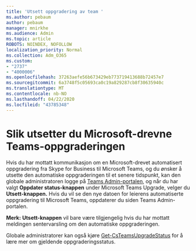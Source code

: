 ```yaml
---
title: 'Utsett oppgradering av team '
ms.author: pebaum
author: pebaum
manager: mnirkhe
ms.audience: Admin
ms.topic: article
ROBOTS: NOINDEX, NOFOLLOW
localization_priority: Normal
ms.collection: Adm_O365
ms.custom:
- "2737"
- "4000006"
ms.openlocfilehash: 37263aefe56b673429eb773719413688b72457e7
ms.sourcegitcommit: 6a3748f5c05693ca0c19a829287cb8f30635940c
ms.translationtype: MT
ms.contentlocale: nb-NO
ms.lasthandoff: 04/22/2020
ms.locfileid: "43785348"
---
```

# <a name="how-to-postpone-the-microsoft-driven-teams-upgrade"></a>Slik utsetter du Microsoft-drevne Teams-oppgraderingen

Hvis du har mottatt kommunikasjon om en Microsoft-drevet automatisert oppgradering fra Skype for Business til Microsoft Teams, og du ønsker å utsette den automatiske oppgraderingen til et senere tidspunkt, kan den globale administratoren logge på [Teams Admin-portalen,](https://admin.teams.microsoft.com/dashboard) og når du har valgt **Oppdater status-knappen** under Microsoft Teams Upgrade, velger du **Utsett-knappen.** Hvis du vil se den nye datoen for leierens automatiserte oppgradering til Microsoft Teams, oppdaterer du siden Teams Admin-portalen.

**Merk:** **Utsett-knappen** vil bare være tilgjengelig hvis du har mottatt meldingen sentervarsling om den automatiske oppgraderingen. 

Globale administratorer kan også kjøre [Get-CsTeamsUpgradeStatus](https://docs.microsoft.com/powershell/module/skype/get-csteamsupgradestatus?view=skype-ps) for å lære mer om gjeldende oppgraderingsstatus.
